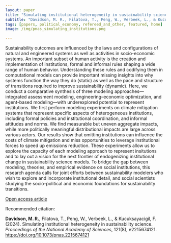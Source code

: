 ```yaml
---
layout: paper
title: "Simulating institutional heterogeneity in sustainability science"
subtitle: "Davidson, M. R., Filatova, T., Peng, W., Verbeek, L., & Kucuksayacigil, F. <i>PNAS</i>."
tags: [papers, political_economy, refereed_and_other, featured, home]
image: /img/pnas_simulating_institutions.png

---
```


Sustainability outcomes are influenced by the laws and configurations of natural and engineered systems as well as activities in socio-economic systems. An important subset of human activity is the creation and implementation of institutions, formal and informal rules shaping a wide range of human behavior. Understanding these rules and codifying them in computational models can provide important missing insights into why systems function the way they do (static) as well as the pace and structure of transitions required to improve sustainability (dynamic). Here, we conduct a comparative synthesis of three modeling approaches— integrated assessment modeling, engineering–economic optimization, and agent-based modeling—with underexplored potential to represent institutions. We first perform modeling experiments on climate mitigation systems that represent specific aspects of heterogeneous institutions, including formal policies and institutional coordination, and informal attitudes and norms. We find measurable but uneven aggregate impacts, while more politically meaningful distributional impacts are large across various actors. Our results show that omitting institutions can influence the costs of climate mitigation and miss opportunities to leverage institutional forces to speed up emissions reduction. These experiments allow us to explore the capacity of each modeling approach to represent insitutions and to lay out a vision for the next frontier of endogenizing institutional change in sustainability science models. To bridge the gap between modeling, theories, and empirical evidence on social institutions, this research agenda calls for joint efforts between sustainability modelers who wish to explore and incorporate institutional detail, and social scientists studying the socio-political and economic foundations for sustainability transitions.

[Open access article](https://www.pnas.org/doi/10.1073/pnas.2215674121)


Recommended citation:

**Davidson, M. R.**, Filatova, T., Peng, W., Verbeek, L., & Kucuksayacigil, F. (2024). Simulating institutional heterogeneity in sustainability science. _Proceedings of the National Academy of Sciences_, 121(8), e2215674121. https://doi.org/10.1073/pnas.2215674121




